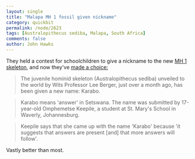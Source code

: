 ```yaml
---
layout: single 
title: "Malapa MH 1 fossil given nickname" 
category: quickbit
permalink: /node/2623
tags: [Australopithecus sediba, Malapa, South Africa] 
comments: false 
author: John Hawks 
---
```


They held a contest for schoolchildren to give a nickname to the new <a href="http://johnhawks.net/weblog/fossils/sediba/malapa-berger-description-2010.html">MH 1 skeleton</a>, and now they've <a href="http://technology.iafrica.com/news/science/2450340.htm">made a choice:</a>

<blockquote>The juvenile hominid skeleton (Australopithecus sediba) unveiled to the world by Wits Professor Lee Berger, just over a month ago, has been given a new name: Karabo.</blockquote>

<blockquote>Karabo means 'answer' in Setswana. The name was submitted by 17-year-old Omphemetse Keepile, a student at St. Mary's School in Waverly, Johannesburg.</blockquote>

<blockquote>Keepile says that she came up with the name 'Karabo' because 'it suggests that answers are present [and] that more answers will follow'.</blockquote>

Vastly better than most. 

